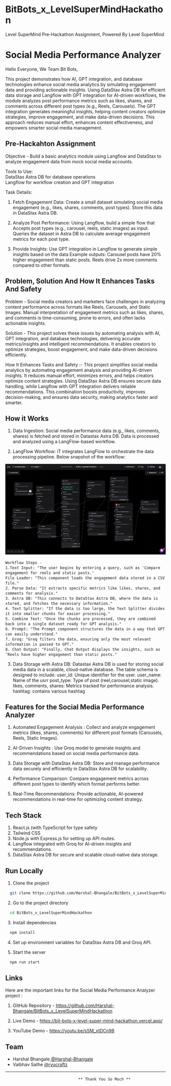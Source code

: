# BitBots_x_LevelSuperMindHackathon

Level SuperMind Pre-Hackathon Assignment, Powered By Level SuperMind

# Social Media Performance Analyzer
Hello Everyone, We Team Bit Bots,

This project demonstrates how AI, GPT integration, and database technologies enhance social media analytics by simulating engagement data and providing actionable insights. Using DataStax Astra DB for efficient data storage and Langflow with GPT integration for AI-driven workflows, the module analyzes post performance metrics such as likes, shares, and comments across different post types (e.g., Reels, Carousels). The GPT integration generates meaningful insights, helping content creators optimize strategies, improve engagement, and make data-driven decisions. This approach reduces manual effort, enhances content effectiveness, and empowers smarter social media management.

## Pre-Hackahton Assignment

Objective - Build a basic analytics module using Langflow and DataStax to analyze engagement data from mock social media accounts.

Tools to Use:\
DataStax Astra DB for database operations\
Langflow for workflow creation and GPT integration

Task Details:
1. Fetch Engagement Data:
Create a small dataset simulating social media engagement (e.g., likes, shares, comments, post types).
Store this data in DataStax Astra DB.

2. Analyze Post Performance: Using Langflow, build a simple flow that
Accepts post types (e.g., carousel, reels, static images) as input.
Queries the dataset in Astra DB to calculate average engagement metrics for each post type.

3. Provide Insights: Use GPT integration in Langflow to generate simple insights based on the data
Example outputs:
Carousel posts have 20% higher engagement than static posts.
Reels drive 2x more comments compared to other formats.
##  Problem, Solution And How It Enhances Tasks And Safety 

Problem - Social media creators and marketers face challenges in analyzing content performance across formats like Reels, Carousels, and Static Images. Manual interpretation of engagement metrics such as likes, shares, and comments is time-consuming, prone to errors, and often lacks actionable insights.

Solution -  This project solves these issues by automating analysis with AI, GPT integration, and database technologies, delivering accurate metrics/insights and intelligent recommendations. It enables creators to optimize strategies, boost engagement, and make data-driven decisions efficiently.

How It Enhances Tasks and Safety :- This project simplifies social media analytics by automating engagement analysis and providing AI-driven insights. It reduces manual effort, minimizes errors, and helps creators optimize content strategies. Using DataStax Astra DB ensures secure data handling, while Langflow with GPT integration delivers reliable recommendations. This combination boosts productivity, improves decision-making, and ensures data security, making analytics faster and smarter.
## How it Works

1. Data Ingestion:
Social media performance data (e.g., likes, comments, shares) is fetched and stored in Datastax Astra DB.
Data is processed and analyzed using a LangFlow-based workflow.

2. LangFlow Workflow:
iT integrates LangFlow to orchestrate the data processing pipeline. Below snapshot of the workflow:

<img src="public\assests\t3.png" alt="Project Logo" />

    Workflow Steps -
    1.Text Input: "The user begins by entering a query, such as 'Compare engagement for reels and static posts.'
    File Loader: "This component loads the engagement data stored in a CSV file."
    2. Parse Data: "It extracts specific metrics like likes, shares, and comments for analysis."
    3. Astra DB: "This connects to DataStax Astra DB, where the data is stored, and fetches the necessary information."
    4. Text Splitter: "If the data is too large, the Text Splitter divides it into smaller chunks for easier processing."
    5. Combine Text: "Once the chunks are processed, they are combined back into a single dataset ready for GPT analysis."
    6. Prompt: "The Prompt component structures the data in a way that GPT can easily understand."
    7. Groq: "Groq filters the data, ensuring only the most relevant information is passed to GPT."
    8. Chat Output: "Finally, Chat Output displays the insights, such as ‘Reels have higher engagement than static posts."

3. Data Storage with Astra DB:
Datastax Astra DB is used for storing social media data in a scalable, cloud-native database.
The table schema is designed to include:
user_id: Unique identifier for the user.
user_name: Name of the usrr
post_type: Type of post (reel,carousel,static image).
likes, comments, shares: Metrics tracked for performance analysis.
hashtag: contains various hashtag



## Features for the Social Media Performance Analyzer

1. Automated Engagement Analysis :
Collect and analyze engagement metrics (likes, shares, comments) for different post formats (Carousels, Reels, Static Images).

2. AI-Driven Insights :
Use Groq model to generate insights and recommendations based on social media performance data.

3. Data Storage with DataStax Astra DB:
Store and manage performance data securely and efficiently in DataStax Astra DB for scalability.

4. Performance Comparison:
Compare engagement metrics across different post types to identify which format performs better.

5. Real-Time Recommendations:
Provide actionable, AI-powered recommendations in real-time for optimizing content strategy.

## Tech Stack


1. React.js (with TypeScript for type safety
2. Tailwind CSS
3. Node.js with Express.js for setting up API routes.
4. Langflow integrated with Groq for AI-driven insights and recommendations.
5. DataStax Astra DB for secure and scalable cloud-native data storage.


## Run Locally

1. Clone the project

```bash
  git clone https://github.com/Harshal-Bhangale/BitBots_x_LevelSuperMindHackathon.git
```

2. Go to the project directory

```bash
  cd BitBots_x_LevelSuperMindHackathon
```

3. Install dependencies

```bash
  npm install
```
4. Set up environment variables for DataStax Astra DB and Groq API.

5. Start the server

```bash
  npm run start
```


## Links 

Here are the important links for the Social Media Performance Analyzer project :

1. GitHub Repository - https://github.com/Harshal-Bhangale/BitBots_x_LevelSuperMindHackathon

2. Live Demo - https://bit-bots-x-level-super-mind-hackathon.vercel.app/

3. YouTube Demo - https://youtu.be/sSM_xtDCn98


## Team 

- Harshal Bhangale[ @Harshal-Bhangale](https://github.com/Harshal-Bhangale)
- Vaibhav Sathe [ @ryucraftz](https://github.com/ryucraftz)



---

                                    ** Thank You So Much **